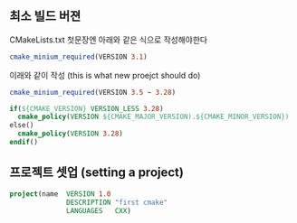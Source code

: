 ## 최소 빌드 버젼

CMakeLists.txt 첫문장엔 아래와 같은 식으로 작성해야한다

```cmake
cmake_minium_required(VERSION 3.1)
```

이래와 같이 작성 (this is what new proejct should do)

```cmake
cmake_minium_required(VERSION 3.5 ~ 3.28)

if(${CMAKE_VERSION} VERSION_LESS 3.28)
  cmake_policy(VERSION ${CMAKE_MAJOR_VERSION).${CMAKE_MINOR_VERSION})
else()
  cmake_policy(VERSION 3.28)
endif()
```

## 프로젝트 셋업 (setting a project)

```cmake
project(name  VERSION 1.0
              DESCRIPTION "first cmake"
              LANGUAGES   CXX)
```
